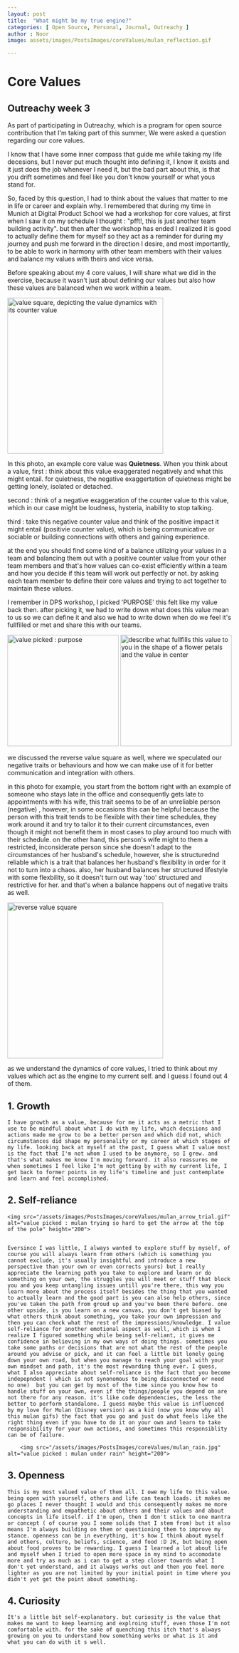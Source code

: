 ```yaml
---
layout: post
title:  "What might be my true engine?"
categories: [ Open Source, Personal, Journal, Outreachy ]
author : Noor
image: assets/images/PostsImages/coreValues/mulan_reflection.gif

---
```


# Core Values

## Outreachy week 3
As part of participating in Outreachy, which is a program for open source contribution that I'm taking part of this summer, We were asked a question regarding our core values.

I know that I have some inner compass that guide me while taking my life decesions, but I never put much thought into defining it, I know it exists and it just does the job whenever I need it, but the bad part about this, is that you drift sometimes and feel like you don't know yourself or what yous stand for.


So, faced by this question, I had to think about the values that matter to me in life or career and explain why. I remembered that during my time in Munich at Digital Product School we had a workshop for core values, at first when I saw it on my schedule I thought : "pfft!, this is just another team building activity". but then after the workshop has ended I realized it is good to actually define them for myself so they act as a reminder for  during my journey and push me forward in the direction I desire, and most importantly, to be able to work in harmony with other team members with their values and balance my values with theirs and vice versa.

Before speaking about my 4 core values, I will share what we did in the exercise, because it wasn't just about defining our values but also how these values are balanced when we work within a team.

<img src="/assets/images/PostsImages/coreValues/valuedynamic.jpg" alt="value square, depicting the value dynamics with its counter value" height="350">

In this photo, an example core value was **Quietness**. When you think about a value,
first :
think about this value exaggerated negatively and what this might entail. for quietness, the negative exaggertation of quietness might be getting lonely, isolated or detached.

second :
think of a negative exaggeration of the counter value to this value, which in our case might be loudness, hysteria, inability to stop talking.

third :
take this negative counter value and think of the positive impact it might entail (positivie counter value), which is being communicative or sociable or building connections with others and gaining experience.

at the end you should find some kind of a balance utilizing your values in a team and balancing them out with a positive counter value from your other team members and that's how values can co-exist efficiently within a team and how you decide if this team will work out perfectly or not. by asking each team member to define their core values and trying to act together to maintain these values.


I remember in DPS workshop, I picked 'PURPOSE' this felt like my value back then. after picking it, we had to write down what does this value mean to us so we can define it and also we had to write down when do we feel it's fullfilled or met and share this with our teams.


<img src="/assets/images/PostsImages/coreValues/purpose.jpg" alt="value picked : purpose" height="250">


<img src="/assets/images/PostsImages/coreValues/describepurpose.jpg" alt="describe what fullfills this value to you in the shape of a flower petals and the value in center" height="250">



we discussed the reverse value square as well, where we speculated our negative traits or behaviours and how we can make use of it for better communication and integration with others.

 in this photo for example, you start from the bottom right with an example of someone who stays late in the office and consequently gets late to appointments with his wife, this trait seems to be of an unreliable person (negative) , however, in some occasions this can be helpful because the person with this trait tends to be flexible with their time schedules, they work around it and try to tailor it to their current circumstances, even though it might not benefit them in most cases to play around too much with their schedule. on the other hand, this person's wife might to them a restricted, inconsiderate person since she doesn't adapt to the circumstances of her husband's schedule, however, she is structurednd reliable which is a trait that balances her husband's flexibility in order for it not to turn into a chaos. also, her husband balances her structured lifestyle with some flexbility, so it doesn't turn out way 'too' structured and restrictive for her. and that's when a balance happens out of negative traits as well.



<img src="/assets/images/PostsImages/coreValues/reversevaluedynamic.jpg" alt="reverse value square" height="350">



as we understand the dynamics of core values, I tried to think about my values which act as the engine to my current self. and I guess I found out 4 of them.


## 1. Growth

    I have growth as a value, because for me it acts as a metric that I use to be mindful about what I do with my life, which decsiions and actions made me grow to be a better person and which did not, which circumstances did shape my personality or my career at which stages of my life. looking back at myself at the past, I guess what I value most is the fact that I'm not whom I used to be anymore, so I grew. and that's what makes me know I'm moving forward. it also reassures me when sometimes I feel like I'm not getting by with my current life, I get back to former points in my life's timeline and just contemplate and learn and feel accomplished.

## 2. Self-reliance


    <img src="/assets/images/PostsImages/coreValues/mulan_arrow_trial.gif" alt="value picked : mulan trying so hard to get the arrow at the top of the pole" height="200">


    Eversince I was little, I always wanted to explore stuff by myself, of course you will always learn from others (which is something you cannot exclude, it's usually insightful and introduce a new perspective than your own or even corrects yours) but I really appreciate the learning path you take to explore and learn or do something on your own, the struggles you will meet or stuff that block you and you keep untangling issues untill you're there, this way you learn more about the process itself besides the thing that you wanted to actually learn and the good part is you can also help others, since you've taken the path from groud up and you've been there before. one other upside, is you learn on a new canvas, you don't get biased by what others think about something, you take your own impression and then you can check what the rest of the impressions/knowledge. I value self-reliance for another emotional aspect as well, which is when I realize I figured something while being self-reliant, it gives me confidence in believing in my own ways of doing things. sometimes you take some paths or decisions that are not what the rest of the people around you advise or pick, and it can feel a little bit lonely going down your own road, but when you manage to reach your goal with your own mindset and path, it's the most rewarding thing ever. I guess, what I also appreciate about self-reliance is the fact that you become indepepndent ( which is not synonomous to being disconnected or need no one)  but you can get by most of the time since you know how to handle stuff on your own, even if the things/people you depend on are not there for any reason. it's like code dependencies, the less the better to perform standalone. I guess maybe this value is influenced by my love for Mulan (Disney version) as a kid (now you know why all this mulan gifs) the fact that you go and just do what feels like the right thing even if you have to do it on your own and learn to take responsibility for your own actions, and sometimes this responsiblity can be of failure.

        <img src="/assets/images/PostsImages/coreValues/mulan_rain.jpg" alt="value picked : mulan under rain" height="200">



## 3. Openness

    This is my most valued value of them all. I owe my life to this value. being open with yourself, others and life can teach loads. it makes me go places I never thought I would and this consequently makes me more understanding and empathetic about others and their values and about concepts in life itself. if I'm open, then I don't stick to one mantra or concept ( of course you I some solids that I stem from) but it also means I'm always building on them or questioning them to improve my stance. openness can be in everything, it's how I think about myself and others, culture, beliefs, science, and food :D JK, but being open about food proves to be rewarding. I guess I learned a lot about life and myself when I tried to open more space in my mind to accomodate more and try as much as i can to get a step closer towards what I don't yet understand, and it always works out and then you feel more lighter as you are not limited by your initial point in time where you didn't yet get the point about something.

## 4. Curiosity

    It's a little bit self-explanatory. but curiosity is the value that makes me want to keep learning and explroing stuff, even those I'm not comfortable with. for the sake of quenching this itch that's always growing on you to understand how something works or what is it and what you can do with it s well.



